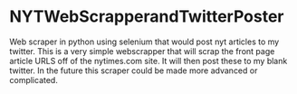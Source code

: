 # NYTWebScrapperandTwitterPoster
Web scraper in python using selenium that would post nyt articles to my twitter.
This is a very simple webscrapper that will scrap the front page article URLS off of the nytimes.com site. It will then post these to my blank twitter. 
In the future this scraper could be made more advanced or complicated. 
